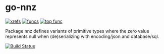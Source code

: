 go-nnz
========================================

[![xrefs](https://sourcegraph.com/api/repos/github.com/sourcegraph/go-nnz/badges/xrefs.png)](https://sourcegraph.com/github.com/sourcegraph/go-nnz)
[![funcs](https://sourcegraph.com/api/repos/github.com/sourcegraph/go-nnz/badges/funcs.png)](https://sourcegraph.com/github.com/sourcegraph/go-nnz)
[![top func](https://sourcegraph.com/api/repos/github.com/sourcegraph/go-nnz/badges/top-func.png)](https://sourcegraph.com/github.com/sourcegraph/go-nnz)

Package nnz defines variants of primitive types where the zero value represents
null when (de)serializing with encoding/json and database/sql.

[![Build Status](https://travis-ci.org/sourcegraph/go-nnz.png)](https://travis-ci.org/sourcegraph/go-nnz)
